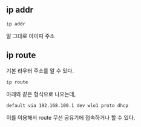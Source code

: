 ## ip addr
```
ip addr
```
말 그대로 아이피 주소


## ip route
기본 라우터 주소를 알 수 있다.
```
ip route
```

아래와 같은 형식으로 나오는데, 
```
default via 192.168.100.1 dev wlo1 proto dhcp 
```
이를 이용해서 route 무선 공유기에 접속하거나 할 수 있다.


